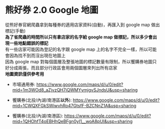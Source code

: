 # 熊好券 2.0 Google 地圖
從熊好券官網爬蟲拿到每種券的適用店家資料(自動)，再匯入到 google map 做出標記(手動)  
**為了省爬蟲的時間所以只有拿店家的名字給 google map 做標記，所以多少會出現一些地點錯誤的標記**  
有一些店家可能因為登記的名字跟 google map 上的名字不完全一樣，所以可能會因為找不到而沒出現在地圖上  
因為 google map 對每個圖層及整張地圖的標記數量有限制，所以饗購券地圖只好分成兩張，而且部分行政區會用兩個圖層來列出所有店家  
**地圖資訊僅供參考用**  

* 市場通用券: https://www.google.com/maps/d/u/0/edit?mid=1m3WOd8_aZjvzQH7iQWMYymjgvSJndsU&usp=sharing
<!-- https://reurl.cc/4XqZvX -->
* 饗購券(北投/內湖/南港區**以外**): https://www.google.com/maps/d/u/0/edit?mid=1CWQXFGkSWiwvhRo47GtsfF-BZCNnZ1A&usp=sharing
<!-- https://reurl.cc/OEz9Lg -->
* 饗購券(北投/內湖/南港區): https://www.google.com/maps/d/u/0/edit?mid=1QHOhfT4oEBHhQeBFgn0yI1__woA8pUI&usp=sharing
<!-- https://reurl.cc/eWn177 -->
